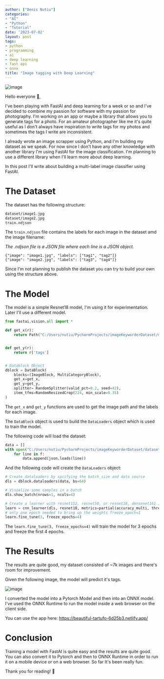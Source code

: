 ```yaml
---
author: ["Denis Nutiu"]
categories:
- "AI"
- "Python"
- "Tutorial"
date: '2023-07-02'
layout: post
tags:
- python
- programming
- ai
- deep learning
- fast api
- onnx
title: "Image tagging with Deep Learning"
---
```


![image](/hugo-content/2023-07/image-tagger.png)

Hello everyone 👋,

I've been playing with FastAI and deep learning for a week or so and I've decided to combine my passion for software
with my passion for photography. I'm working on an app or maybe a library that allows you to generate tags for a photo.
For an amateur photographer like me it's quite useful as I don't always have inspiration to write tags for my photos and sometimes
the tags I write are inconsistent.

I already wrote an image scrapper using Python, and I'm building my dataset as we speak. For now since I don't have any other
knowledge with another library I'm using FastAI for the image classification. I'm planning to use a different library when
I'll learn more about deep learning.

In this post I'll write about building a multi-label image classifier using FastAI.

# The Dataset

The dataset has the following structure:

```bash
dataset/image1.jpg
dataset/image2.jpg
train.ndjson
```

The `train.ndjson` file contains the labels for each image in the dataset amd the image filename:

*The .ndjson file is a JSON file where each line is a JSON object.*

```text
{"image": "image1.jpg", "labels": ["tag1", "tag2"]}
{"image": "image2.jpg", "labels": ["tag3", "tag4"]}
```

Since I'm not planning to publish the dataset you can try to build your own using the structure above.

# The Model

The model is a simple Resnet18 model, I'm using it for experimentation. Later I'll use a different model.

```python
from fastai.vision.all import *

def get_x(r):
    return Path("C:/Users/nutiu/PycharmProjects/imageKeyworderDataset/dataset/dataset") / r['filename']


def get_y(r):
    return r['tags']


# Datablock Object
dblock = DataBlock(
    blocks=(ImageBlock, MultiCategoryBlock),
    get_x=get_x,
    get_y=get_y,
    splitter= RandomSplitter(valid_pct=0.2, seed=42),
    item_tfms=RandomResizedCrop(224, min_scale=0.35)
)
```

The `get_x` and `get_y` functions are used to get the image path and the labels for each image.

The `DataBlock` object is used to build the `DataLoaders` object which is used to train the model.

The following code will load the dataset:

```python
data = []
with open("C:/Users/nutiu/PycharmProjects/imageKeyworderDataset/dataset/normalized_train.ndjson", "r") as f:
    for line in f:
        data.append(json.loads(line))

```

And the following code will create the `DataLoaders` object:

```python
# Create dataloaders by spcifying the batch_size and data source
dls = dblock.dataloaders(data, bs=64)

# Visualize some samples in a batch
dls.show_batch(nrows=1, ncols=4)

# Create a learner with resnet152, resnet50, or resnet18, densenet161 ; base_lr=3e-3
learn = cnn_learner(dls, resnet18, metrics=partial(accuracy_multi, thresh=0.2))
# only one epoch needed to bring up the weights freeze_epoch=1
learn.fine_tune(3, freeze_epochs=4)
```

The `learn.fine_tune(3, freeze_epochs=4)` will train the model for 3 epochs and freeze the first 4 epochs.

# The Results

The results are quite good, my dataset consisted of ~7k images and there's room for improvement.

Given the following image, the model will predict it's tags.

![image](/hugo-content/2023-07/image-tagger.png)

I converted the model into a Pytorch Model and then into an ONNX model. I've used the ONNX Runtime to run the model
inside a web browser on the client side.

You can use the app here:  https://beautiful-tartufo-6d25b3.netlify.app/

# Conclusion

Training a model with FastAI is quite easy and the results are quite good. You can also convert it to Pytorch and then
to ONNX Runtime in order to run it on a mobile device or on a web browser. So far It's been really fun.

Thank you for reading! 🙏